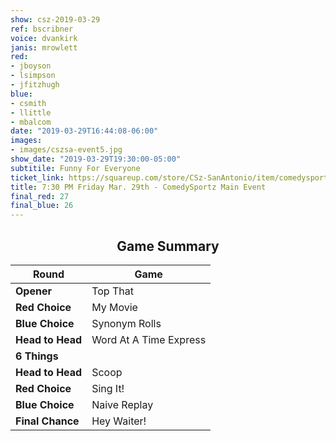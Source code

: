 ```yaml
---
show: csz-2019-03-29
ref: bscribner
voice: dvankirk
janis: mrowlett
red:
- jboyson
- lsimpson
- jfitzhugh
blue:
- csmith
- llittle
- mbalcom
date: "2019-03-29T16:44:08-06:00"
images:
- images/cszsa-event5.jpg
show_date: "2019-03-29T19:30:00-05:00"
subtitile: Funny For Everyone
ticket_link: https://squareup.com/store/CSz-SanAntonio/item/comedysportz-friday-night-31
title: 7:30 PM Friday Mar. 29th - ComedySportz Main Event
final_red: 27
final_blue: 26
---
```


<center>

## Game Summary

| **Round** | **Game** |
|--------------|------|
| **Opener**       |Top That|
| **Red Choice**   |My Movie|
| **Blue Choice**  |Synonym Rolls |
| **Head to Head** |Word At A Time Express  |
| **6 Things**     |      |
| **Head to Head** |Scoop|
| **Red Choice**   |Sing It! |
| **Blue Choice**  |Naive Replay  |
| **Final Chance** |Hey Waiter! |

</center>
